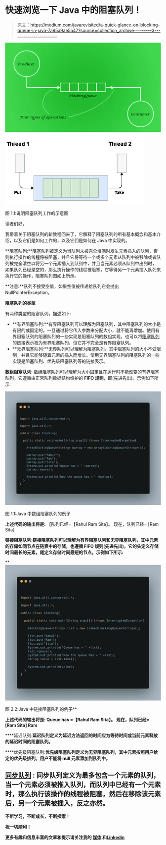 # 快速浏览一下 Java 中的阻塞队列！

> 原文：<https://medium.com/javarevisited/a-quick-glance-on-blocking-queue-in-java-7a95a9ae5a47?source=collection_archive---------3----------------------->

[![](img/185be968abd97517c67b02f0a60b7c63.png)](https://javarevisited.blogspot.com/2012/02/producer-consumer-design-pattern-with.html#axzz5gssD6l67)[![](img/41fd6c372774cc21a318618dd3062aea.png)](https://javarevisited.blogspot.com/2015/06/java-lock-and-condition-example-producer-consumer.html#axzz6e8hmwujv)

图 1.1:说明阻塞队列工作的示意图

读者们好，

我带着关于阻塞队列的新教程回来了，它解释了阻塞队列的所有基本概念和基本介绍，以及它们是如何工作的，以及它们是如何在 Java 中实现的。

**阻塞队列:**阻塞队列被定义为当队列未被完全填满时发生元素插入的队列，否则执行操作的线程将被阻塞，并且它将等待一个或多个元素从队列中被移除或者队列被完全清空以将另一个元素插入到队列中，并且当元素必须从队列中出列时， 如果队列已经是空的，那么执行操作的线程被阻塞，它等待另一个元素插入队列来执行它的操作，阻塞队列图如上所示。

**注意:**队列不接受空值，如果空值被传递给队列它会抛出 NullPointerException。

**阻塞队列的类型**

有两种类型的阻塞队列，描述如下:

*   **有界阻塞队列:**有界阻塞队列可以理解为阻塞队列，其中阻塞队列的大小是有限的或固定的，一旦通过将它传入参数来分配大小，就不能再增加。使用有界阻塞队列的阻塞队列的一些实现是阻塞队列的数组实现，也可以将[阻塞队列](https://www.java67.com/2015/12/producer-consumer-solution-using-blocking-queue-java.html)的链接表示视为有界阻塞队列，但它并不完全是有界阻塞队列。
*   **无界阻塞队列:**无界队列可以理解为阻塞队列，其中阻塞队列的大小不受限制，并且它能够随着元素的插入而增长。使用无界阻塞队列的阻塞队列的一些实现是阻塞队列、优先级阻塞队列等的链接表示。

**数组阻塞队列:** [数组阻塞队列](https://javarevisited.blogspot.com/2012/12/blocking-queue-in-java-example-ArrayBlockingQueue-LinkedBlockingQueue.html)可以理解为大小固定且在运行时不能改变的有界阻塞队列。它遵循由正常队列数据结构维护的 **FIFO 规则**，即(先进先出)。示例如下所示:

[![](img/d143e7e8dbe150943ab1d9d9b1e140f5.png)](https://javarevisited.blogspot.com/2020/04/top-5-courses-to-learn-java-collections-and-streams.html#axzz6nwXUSoGH)

图 1.1:Java 中数组阻塞队列的例子

**上述代码的输出将是:** 【队列已经=【Rahul Ram Sita】。
现在，队列已经= [Ram Sita]

**链接阻塞队列:链接阻塞队列可以理解为有界阻塞队列和无界阻塞队列，其中元素的存储如同节点在链表中的存储，也遵循 **FIFO 规则**(先进先出)，它的头定义存储时间最长的元素，尾定义存储时间最短的节点。示例如下所示:**

**[![](img/fb3944b11595535fbf508378889466c0.png)](https://www.java67.com/2018/08/top-10-free-java-courses-for-beginners-experienced-developers.html)

图 2.2:Java 中链接阻塞队列的例子** 

****上述代码的输出将是:** Queue has =【Rahul Ram Sita】。
现在，队列已经= [Ram Sita]
Ram**

****延迟队列:**延迟队列定义为延迟方法返回的时间应为等待时间或当前元素释放的延迟时间的阻塞队列。**

****优先级阻塞队列:**优先级阻塞队列定义为无界阻塞队列，其中元素按照用户给定的优先级排列。用户不能将 null 元素添加到队列中。**

## **[同步队列](https://javarevisited.blogspot.com/2014/06/synchronousqueue-example-in-java.html) : **同步队列定义为最多包含一个元素的队列，当一个元素必须被推入队列，而队列中已经有一个元素时，那么执行该操作的线程被阻塞，然后在移除该元素后，另一个元素被插入，反之亦然。****

****不断学习，不断成长，不断探索！****

**祝一切顺利！**

**更多有趣和信息丰富的文章和提示请关注我的 [**媒体**](https://swapnilkant11.medium.com/) **和**[**Linkedin**](https://www.linkedin.com/in/swapnil-kant-279a3b148/)**